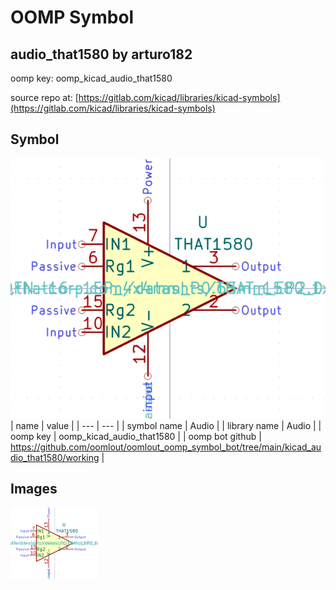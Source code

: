 # OOMP Symbol  
## audio_that1580  by arturo182  
  
oomp key: oomp_kicad_audio_that1580  
  
source repo at: [https://gitlab.com/kicad/libraries/kicad-symbols](https://gitlab.com/kicad/libraries/kicad-symbols)  
## Symbol  
  
[![working.png](working_600.png)](working.png)  
| name | value | 
| --- | --- | 
| symbol name | Audio | 
| library name | Audio | 
| oomp key | oomp_kicad_audio_that1580 | 
| oomp bot github | https://github.com/oomlout/oomlout_oomp_symbol_bot/tree/main/kicad_audio_that1580/working | 
## Images  
  
[![working.png](working_140.png)](working.png)  
